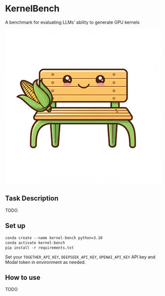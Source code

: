 # KernelBench

A benchmark for evaluating LLMs' ability to generate GPU kernels

![KernelBenchMascot](./assets/figures/KernelBenchMascot.png)


## Task Description
TODO


## Set up
```
conda create --name kernel-bench python=3.10
conda activate kernel-bench
pip install -r requirements.txt
```
Set your `TOGETHER_API_KEY`, `DEEPSEEK_API_KEY`, `OPENAI_API_KEY` API key and Modal token in environment as needed.


## How to use
TODO

